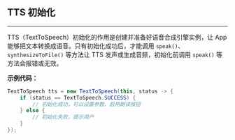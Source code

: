 ## TTS 初始化

---

TTS（TextToSpeech）初始化的作用是创建并准备好语音合成引擎实例，让 App 能够把文本转换成语音。只有初始化成功后，才能调用 `speak()`、`synthesizeToFile()` 等方法让 TTS 发声或生成音频，初始化前调用 `speak()` 等方法会报错或无效。  

**示例代码：**  

```java
TextToSpeech tts = new TextToSpeech(this, status -> {
    if (status == TextToSpeech.SUCCESS) {
        // 初始化成功，可以设置参数、启用朗读按钮
    } else {
        // 初始化失败，提示用户
    }
});
```